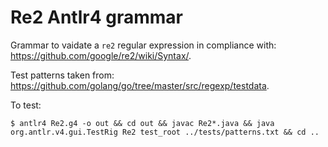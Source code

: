 # Re2 Antlr4 grammar

Grammar to vaidate a `re2` regular expression in compliance with: https://github.com/google/re2/wiki/Syntax/.

Test patterns taken from: https://github.com/golang/go/tree/master/src/regexp/testdata.

To test:

```
$ antlr4 Re2.g4 -o out && cd out && javac Re2*.java && java org.antlr.v4.gui.TestRig Re2 test_root ../tests/patterns.txt && cd ..
```

